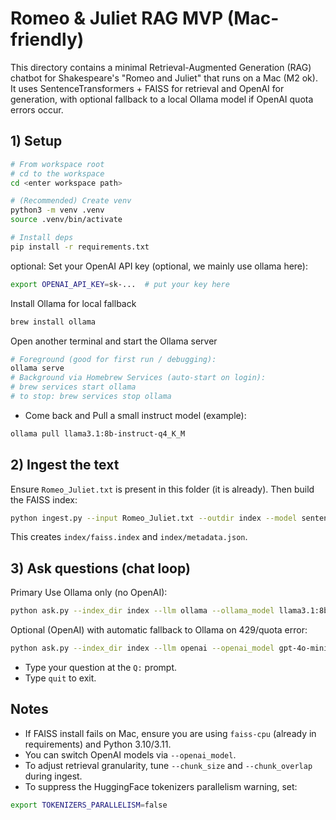 # Romeo & Juliet RAG MVP (Mac-friendly)

This directory contains a minimal Retrieval-Augmented Generation (RAG) chatbot for Shakespeare's "Romeo and Juliet" that runs on a Mac (M2 ok). It uses SentenceTransformers + FAISS for retrieval and OpenAI for generation, with optional fallback to a local Ollama model if OpenAI quota errors occur.

## 1) Setup

```bash
# From workspace root
# cd to the workspace
cd <enter workspace path>

# (Recommended) Create venv
python3 -m venv .venv
source .venv/bin/activate

# Install deps
pip install -r requirements.txt
```

optional: Set your OpenAI API key (optional, we mainly use ollama here):

```bash
export OPENAI_API_KEY=sk-...  # put your key here
```

Install Ollama for local fallback

<!-- - Install Ollama: see `https://ollama.com/download` -->

```bash
brew install ollama

```

Open another terminal and start the Ollama server

```bash
# Foreground (good for first run / debugging):
ollama serve
# Background via Homebrew Services (auto-start on login):
# brew services start ollama
# to stop: brew services stop ollama
```

- Come back and Pull a small instruct model (example):

```bash
ollama pull llama3.1:8b-instruct-q4_K_M
```

## 2) Ingest the text

Ensure `Romeo_Juliet.txt` is present in this folder (it is already). Then build the FAISS index:

```bash
python ingest.py --input Romeo_Juliet.txt --outdir index --model sentence-transformers/all-MiniLM-L6-v2 --chunk_size 800 --chunk_overlap 150
```

This creates `index/faiss.index` and `index/metadata.json`.

## 3) Ask questions (chat loop)

Primary Use Ollama only (no OpenAI):

```bash
python ask.py --index_dir index --llm ollama --ollama_model llama3.1:8b-instruct-q4_K_M
```

Optional (OpenAI) with automatic fallback to Ollama on 429/quota error:

```bash
python ask.py --index_dir index --llm openai --openai_model gpt-4o-mini --ollama_model llama3.1:8b-instruct-q4_K_M
```

- Type your question at the `Q:` prompt.
- Type `quit` to exit.

## Notes

- If FAISS install fails on Mac, ensure you are using `faiss-cpu` (already in requirements) and Python 3.10/3.11.
- You can switch OpenAI models via `--openai_model`.
- To adjust retrieval granularity, tune `--chunk_size` and `--chunk_overlap` during ingest.
- To suppress the HuggingFace tokenizers parallelism warning, set:

```bash
export TOKENIZERS_PARALLELISM=false
```
